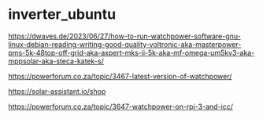 # inverter_ubuntu

https://dwaves.de/2023/06/27/how-to-run-watchpower-software-gnu-linux-debian-reading-writing-good-quality-voltronic-aka-masterpower-pms-5k-48top-off-grid-aka-axpert-mks-ii-5k-aka-mf-omega-um5kv3-aka-mppsolar-aka-steca-katek-s/

https://powerforum.co.za/topic/3467-latest-version-of-watchpower/

https://solar-assistant.io/shop

https://powerforum.co.za/topic/3647-watchpower-on-rpi-3-and-icc/

